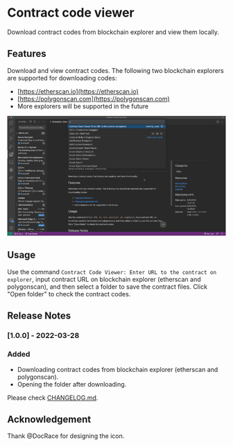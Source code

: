 # Contract code viewer 

Download contract codes from blockchain explorer and view them locally.

## Features

Download and view contract codes. The following two blockchain explorers are supported for downloading codes:
- [https://etherscan.io](https://etherscan.io)
- [https://polygonscan.com](https://polygonscan.com)
- More explorers will be supported in the future

![Feature](images/feature1.gif)

## Usage

Use the command `Contract Code Viewer: Enter URL to the contract on explorer`, input contract URL on blockchain explorer (etherscan and polygonscan), and then select a folder to save the contract files. Click "Open folder" to check the contract codes.

## Release Notes

### [1.0.0] - 2022-03-28

### Added
- Downloading contract codes from blockchain explorer (etherscan and polygonscan).
- Opening the folder after downloading.

Please check [CHANGELOG.md](./CHANGELOG.md).

## Acknowledgement

Thank @DocRace for designing the icon.